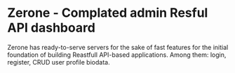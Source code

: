 # Zerone - Complated admin Resful API dashboard

Zerone has ready-to-serve servers for the sake of fast features for the initial foundation of building Reastfull API-based applications. Among them: login, register, CRUD user profile biodata.
